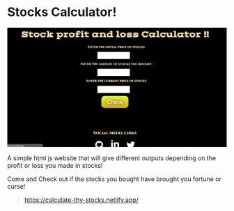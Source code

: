 # Stocks Calculator!

![preview](/media/preview.PNG?raw=true "Preview of img")

A simple html js website that will give different outputs 
depending on the profit or loss you made in stocks!

Come and Check out if the stocks you bought have brought you fortune or curse!
> https://calculate-thy-stocks.netlify.app/
